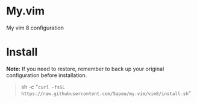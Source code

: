 # My.vim

My vim 8 configuration

Install
===

**Note:** If you need to restore, remember to back up your original configuration before installation.

> sh -c "`curl -fsSL https://raw.githubusercontent.com/Sapeu/my.vim/vim8/install.sh`"
